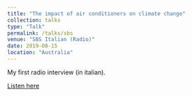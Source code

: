 ```yaml
---
title: "The impact of air conditioners on climate change"
collection: talks
type: "Talk"
permalink: /talks/sbs
venue: "SBS Italian (Radio)"
date: 2019-08-15
location: "Australia"
---
```


My first radio interview (in italian).

[Listen here](https://www.sbs.com.au/language/italian/audio/l-impatto-dei-condizionatori-sul-cambiamento-climatico)
